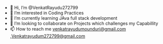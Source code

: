 - 👋 Hi, I’m @VenkatRayudu272799
- 👀 I’m interested in Coding Practices
- 🌱 I’m currently learning JAva full stack development
- 💞️ I’m looking to collaborate on Projects which challenges my Capabillity
- 📫 How to reach me venkatrayudumounduri@gmail.com ,Venkatrayudum272799@gmail.com

<!---
VenkatRayudu272799/VenkatRayudu272799 is a ✨ special ✨ repository because its `README.md` (this file) appears on your GitHub profile.
You can click the Preview link to take a look at your changes.
--->
